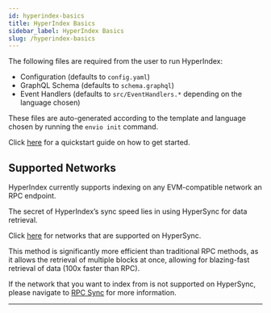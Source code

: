 ```yaml
---
id: hyperindex-basics
title: HyperIndex Basics
sidebar_label: HyperIndex Basics
slug: /hyperindex-basics
---
```


The following files are required from the user to run HyperIndex:

- Configuration (defaults to `config.yaml`)
- GraphQL Schema (defaults to `schema.graphql`)
- Event Handlers (defaults to `src/EventHandlers.*` depending on the language chosen)

These files are auto-generated according to the template and language chosen by running the `envio init` command.

Click [<ins>here</ins>](./getting-started.md) for a quickstart guide on how to get started.

## Supported Networks

HyperIndex currently supports indexing on any EVM-compatible network an RPC endpoint.

The secret of HyperIndex’s sync speed lies in using HyperSync for data retrieval.

Click [<ins>here</ins>](./hypersync.md) for networks that are supported on HyperSync.

This method is significantly more efficient than traditional RPC methods, as it allows the retrieval of multiple blocks at once, allowing for blazing-fast retrieval of data (100x faster than RPC).

If the network that you want to index from is not supported on HyperSync, please navigate to [RPC Sync](./rpc-sync.md) for more information.

---
